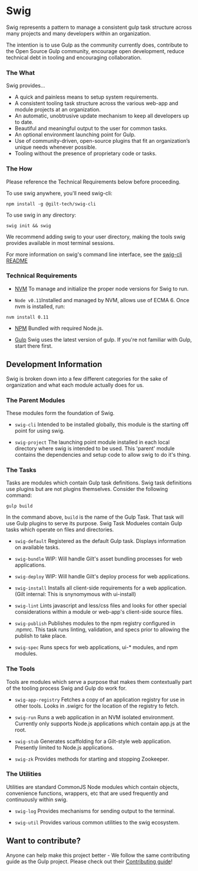 Swig
=========

Swig represents a pattern to manage a consistent gulp task structure across many projects and many developers within an organization.

The intention is to use Gulp as the community currently does, contribute to the Open Source Gulp community, encourage open development, reduce technical debt in tooling and encouraging collaboration.

### The What

Swig provides...

  - A quick and painless means to setup system requirements.
  - A consistent tooling task structure across the various web-app and module projects at an organization.
  - An automatic, unobtrusive update mechanism to keep all developers up to date.
  - Beautiful and meaningful output to the user for common tasks.
  - An optional environment launching point for Gulp.
  - Use of community-driven, open-source plugins that fit an organization’s unique needs whenever possible.
  - Tooling without the presence of proprietary code or tasks.

### The How

  Please reference the Technical Requirements below before proceeding.

  To use swig anywhere, you'll need swig-cli:
  
```
npm install -g @gilt-tech/swig-cli
```

  To use swig in any directory:
  
```
swig init && swig
```

  We recommend adding swig to your user directory, making the tools swig provides available in most terminal sessions.

For more information on swig's command line interface, see the [swig-cli README](https://github.com/gilt/gilt-swig/blob/master/src/cli/swig-cli/README.md)

### Technical Requirements

  - [NVM](https://github.com/creationix/nvm)
    To manage and initialize the proper node versions for Swig to run.

  - `Node v0.11`Installed and managed by NVM, allows use of ECMA 6. Once nvm is installed, run:
  
```
nvm install 0.11
```
 
  - [NPM](https://www.npmjs.com/package/download)
    Bundled with required Node.js.

  - [Gulp](http://gulpjs.com/) Swig uses the latest version of gulp. If you're not familiar with Gulp, start there first.

## Development Information

Swig is broken down into a few different categories for the sake of organization and what each module actually does for us.

### The Parent Modules

These modules form the foundation of Swig.

  - `swig-cli`
    Intended to be installed globally, this module is the starting off point
    for using swig.

  - `swig-project`
    The launching point module installed in each local directory where swig
    is intended to be used. This 'parent' module contains the dependencies and
    setup code to allow swig to do it's thing.

### The Tasks

Tasks are modules which contain Gulp task definitions. Swig task definitions use plugins but are not plugins themselves. Consider the following command:

```
gulp build
```
In the command above, `build` is the name of the Gulp Task. That task will use Gulp plugins to serve its purpose. Swig Task Modueles contain Gulp tasks which operate on files and directories.

  - `swig-default`
    Registered as the default Gulp task. Displays information on available tasks.

  - `swig-bundle`
    WIP: Will handle Gilt's asset bundling processes for web applications.

  - `swig-deploy`
    WIP: Will handle Gilt's deploy process for web applications.

  - `swig-install`
    Installs all client-side requirements for a web application.
    (Gilt internal: This is snynomymous with ui-install)

  - `swig-lint`
    Lints javascript and less/css files and looks for other special considerations
    within a module or web-app's client-side source files.

  - `swig-publish`
    Publishes modules to the npm registry configured in .npmrc.
    This task runs linting, validation, and specs prior to allowing the publish
    to take place.

  - `swig-spec`
    Runs specs for web applications, ui-* modules, and npm modules.

### The Tools

  Tools are modules which serve a purpose that makes them contextually part of the
  tooling process Swig and Gulp do work for.

  - `swig-app-registry`
    Fetches a copy of an application registry for use in other tools. Looks in .swigrc
    for the location of the registry to fetch.

  - `swig-run`
    Runs a web application in an NVM isolated environment. Currently only supports
    Node.js applications which contain app.js at the root.

  - `swig-stub`
    Generates scaffolding for a Gilt-style web application. Presently limited to Node.js applications.

  - `swig-zk`
    Provides methods for starting and stopping Zookeeper.

### The Utilities

Utilities are standard CommonJS Node modules which contain objects, convenience functions, wrappers, etc that are used frequently and continuously within swig.

  - `swig-log`
    Provides mechanisms for sending output to the terminal.

  - `swig-util`
    Provides various common utilities to the swig ecosystem.


## Want to contribute?

Anyone can help make this project better - We follow the same contributing guide as the Gulp project. Please check out their [Contributing guide](https://github.com/gulpjs/gulp/blob/master/CONTRIBUTING.md)!
